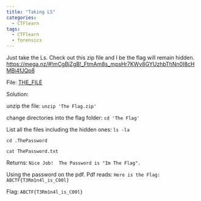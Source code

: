 ```yaml
---
title: "Taking LS"
categories:
  - CTFlearn
tags:
  - CTFlearn
  - forensics
---
```


Just take the Ls. Check out this zip file and I be the flag will remain hidden. https://mega.nz/#!mCgBjZgB!_FtmAm8s_mpsHr7KWv8GYUzhbThNn0I8cHMBi4fJQp8

File: [THE_FILE](https://github.com/Yorzaren/ctf/raw/master/CTFlearn/problem-files/The_Flag.zip "Download file")

Solution: 

unzip the file: `unzip 'The Flag.zip'`

change directories into the flag folder: `cd 'The Flag'`

List all the files including the hidden ones: `ls -la`

`cd .ThePassword`

`cat ThePassword.txt`

Returns:
`Nice Job!  The Password is "Im The Flag".`

Using the password on the pdf. Pdf reads: `Here is the Flag: ABCTF{T3Rm1n4l_is_C00l}`

Flag: `ABCTF{T3Rm1n4l_is_C00l}`